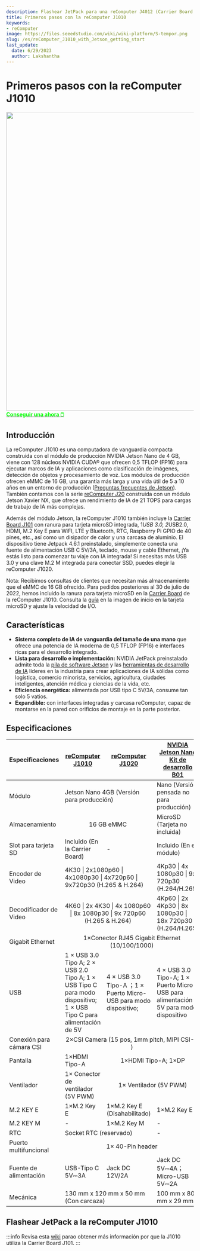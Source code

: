 ```yaml
---
description: Flashear JetPack para una reComputer J4012 (Carrier Board J401)
title: Primeros pasos con la reComputer J1010
keywords:
- reComputer
image: https://files.seeedstudio.com/wiki/wiki-platform/S-tempor.png
slug: /es/reComputer_J1010_with_Jetson_getting_start
last_update:
  date: 6/29/2023
  author: Lakshantha
---
```


# Primeros pasos con la reComputer J1010

<div align="center"><img width ="800" src="https://media-cdn.seeedstudio.com/media/catalog/product/cache/bb49d3ec4ee05b6f018e93f896b8a25d/1/-/1-110061362-recomputer-j1010-first.jpg"/></div>

<div class="get_one_now_container" style={{textAlign: 'center'}}>
<a class="get_one_now_item" href="https://www.seeedstudio.com/Jetson-10-1-A0-p-5336.html" target="_blank" rel="noopener noreferrer">
            <strong><span><font color={'FFFFFF'} size={"4"}> Conseguir una ahora 🖱️</font></span></strong>
</a></div>

## Introducción
La reComputer J1010 es una computadora de vanguardia compacta construida con el módulo de producción NVIDIA Jetson Nano de 4 GB, viene con 128 núcleos NVIDIA CUDA® que ofrecen 0,5 TFLOP (FP16) para ejecutar marcos de IA y aplicaciones como clasificación de imágenes, detección de objetos y procesamiento de voz. Los módulos de producción ofrecen eMMC de 16 GB, una garantía más larga y una vida útil de 5 a 10 años en un entorno de producción ([Preguntas frecuentes de Jetson](https://developer.nvidia.com/embedded/faq)). También contamos con la serie [reComputer J20](https://www.seeedstudio.com/reComputer-J2021-p-5438.html?queryID=14111cbf2ca4f2951fd8a4c1762eb435&objectID=5438&indexName=bazaar_retailer_products) construida con un módulo Jetson Xavier NX, que ofrece un rendimiento de IA de 21 TOPS para cargas de trabajo de IA más complejas.

Además del módulo Jetson, la reComputer J1010 también incluye la [Carrier Board J101](https://www.seeedstudio.com/reComputer-J101-v2-Carrier-Board-for-Jetson-Nano-p-5396.html) con ranura para tarjeta microSD integrada, 1*USB 3.0, 2*USB2.0, HDMI, M.2 Key E para WiFI, LTE y Bluetooth, RTC, Raspberry Pi GPIO de 40 pines, etc., así como un disipador de calor y una carcasa de aluminio. El dispositivo tiene Jetpack 4.6.1 preinstalado, simplemente conecta una fuente de alimentación USB C 5V/3A, teclado, mouse y cable Ethernet, ¡Ya estás listo para comenzar tu viaje con IA integrada! Si necesitas más USB 3.0 y una clave M.2 M integrada para conectar SSD, puedes elegir la reComputer J1020.

Nota: Recibimos consultas de clientes que necesitan más almacenamiento que el eMMC de 16 GB ofrecido. Para pedidos posteriores al 30 de julio de 2022, hemos incluido la ranura para tarjeta microSD en la [Carrier Board](https://www.seeedstudio.com/reComputer-J101-v2-Carrier-Board-for-Jetson-Nano-p-5396.html) de la reComputer J1010. Consulta la [guía](https://wiki.seeedstudio.com/J1010_Boot_From_SD_Card/#flashing-system-from-j101-to-sd-card) en la imagen de inicio en la tarjeta microSD y ajuste la velocidad de I/O.

## Características

- **Sistema completo de IA de vanguardia del tamaño de una mano** que ofrece una potencia de IA moderna de 0,5 TFLOP (FP16) e interfaces ricas para el desarrollo integrado.
- **Lista para desarrollo e implementación:** NVIDIA JetPack preinstalado admite toda la [pila de software Jetson](https://developer.nvidia.com/embedded/develop/software) y las [herramientas de desarrollo de IA](https://wiki.seeedstudio.com/Jetson-AI-developer-tools/) líderes en la industria para crear aplicaciones de IA sólidas como logística, comercio minorista, servicios, agricultura, ciudades inteligentes, atención médica y ciencias de la vida, etc.
- **Eficiencia energética:** alimentada por USB tipo C 5V/3A, consume tan solo 5 vatios.
- **Expandible:** con interfaces integradas y carcasa reComputer, capaz de montarse en la pared con orificios de montaje en la parte posterior.

## Especificaciones

<table>
  <thead>
    <tr>
      <th>Especificaciones</th>
      <th><a href="https://www.seeedstudio.com/Jetson-10-1-A0-p-5336.html">reComputer J1010</a></th>
      <th><a href="https://www.seeedstudio.com/Jetson-10-1-H0-p-5335.html">reComputer J1020</a></th>
      <th><a href="https://www.seeedstudio.com/NVIDIA-Jetson-Nano-Development-Kit-B01-p-4437.html">NVIDIA Jetson Nano Kit de desarrollo B01</a></th>
    </tr>
  </thead>
  <tbody>
    <tr>
      <td>Módulo</td>
      <td colspan='2'>Jetson Nano 4GB (Versión para producción)</td>
      <td>Nano (Versión pensada no para producción)</td>
    </tr>
    <tr>
      <td>Almacenamiento</td>
      <td colspan='2' align='center'>16 GB eMMC</td>
      <td>MicroSD (Tarjeta no incluida)</td>
    </tr>
    <tr>
      <td>Slot para tarjeta SD</td>
      <td>Incluido (En la Carrier Board)</td>
      <td>-</td>
      <td>Incluido (En el módulo)</td>
    </tr>
    <tr>
      <td>Encoder de Video</td>
      <td colspan='2'>4K30 | 2x1080p60 | 4x1080p30 | 4x720p60 | 9x720p30 (H.265 & H.264)</td>
      <td>4Kp30 | 4x 1080p30 | 9x 720p30 (H.264/H.265)</td>
    </tr>
    <tr>
      <td>Decodificador de Video</td>
      <td colspan='2' align='center'>4K60 | 2x 4K30 | 4x 1080p60 | 8x 1080p30 | 9x 720p60 (H.265 & H.264)</td>
      <td>4Kp60 | 2x 4Kp30 | 8x 1080p30 | 18x 720p30 (H.264/H.265)</td>
    </tr>
    <tr>
      <td>Gigabit Ethernet</td>
      <td colspan='3' align='center'>1×Conector RJ45 Gigabit Ethernet (10/100/1000)</td>
    </tr>
    <tr>
      <td>USB</td>
      <td>1 × USB 3.0 Tipo A; 2 × USB 2.0 Tipo A; 1 × USB Tipo C para modo dispositivo; 1 × USB Tipo C para alimentación de 5V</td>
      <td>4 × USB 3.0 Tipo-A ；1 × Puerto Micro-USB para modo dispositivo;</td>
      <td>4 × USB 3.0 Tipo-A; 1 × Puerto Micro-USB para alimentación 5V para modo dispositivo</td>
    </tr>
    <tr>
      <td>Conexión para cámara CSI</td>
      <td colspan='3' align='center'>2×CSI Camera (15 pos, 1mm pitch, MIPI CSI-2 )</td>
    </tr>
    <tr>
      <td>Pantalla</td>
      <td>1×HDMI Tipo-A</td>
      <td colspan='2' align='center'>1×HDMI Tipo-A; 1×DP</td>
    </tr>
    <tr>
      <td>Ventilador</td>
      <td>1× Conector de ventilador (5V PWM)</td>
      <td colspan='2' align='center'>1× Ventilador (5V PWM)</td>
    </tr>
    <tr>
      <td>M.2 KEY E</td>
      <td>1×M.2 Key E</td>
      <td>1×M.2 Key E (Disahabilitado)</td>
      <td>1×M.2 Key E</td>
    </tr>
    <tr>
      <td>M.2 KEY M</td>
      <td>-</td>
      <td>1×M.2 Key M</td>
      <td>-</td>
    </tr>
    <tr>
      <td>RTC</td>
      <td colspan='2'>Socket RTC (reservado)</td>
      <td>-</td>
    </tr>
    <tr>
      <td>Puerto multifuncional</td>
      <td colspan='3' align='center'>1× 40-Pin header</td>
    </tr>
    <tr>
      <td>Fuente de alimentación</td>
      <td>USB-Tipo C 5V⎓3A</td>
      <td>Jack DC 12V/2A</td>
      <td>Jack DC 5V⎓4A；Micro-USB 5V⎓2A</td>
    </tr>
    <tr>
      <td>Mecánica</td>
      <td colspan='2'>130 mm x 120 mm x 50 mm (Con carcaza)</td>
      <td>100 mm x 80 mm x 29 mm</td>
    </tr>
  </tbody>
</table>

## Flashear JetPack a la reComputer J1010

:::info
Revisa esta [wiki](/es/reComputer_J1010_J101_Flash_Jetpack) parao obtener más información por que la J1010 utiliza la Carrier Board J101.
:::

